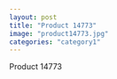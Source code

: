 ```yaml
---
layout: post
title: "Product 14773"
image: "product14773.jpg"
categories: "category1"
---
```

Product 14773
